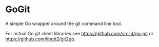 # GoGit

A simple Go wrapper around the git command line tool.

For actual Go git client libraries see https://github.com/src-d/go-git or https://github.com/libgit2/git2go.